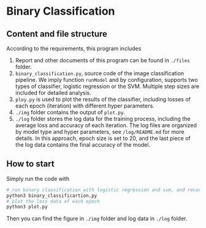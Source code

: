 # Binary Classification

## Content and file structure
According to the requirements, this program includes

1. Report and other documents of this program can be found in `./files` folder.
2. `binary_classification.py`, source code of the image classification pipeline. We imply function `runModel` and by configuration, supports two types of classifier, logistic regression or the SVM. Multiple step sizes are included for detailed analysis.
3. `ploy.py` is used to plot the results of the classifier, including losses of each epoch (iteration) with different hyper parameters.
4. `./img` folder contains the output of `plot.py`.
5. `./log` folder stores the log data for the training process, including the average loss and accuracy of each iteration. The log files are organized by model type and hyper parameters, see `/log/README.md` for more details. In this approach, epoch size is set to 20, and the last piece of the log data contains the final accuracy of the model.

## How to start

Simply run the code with 
```bash
# run binary classification with logistic regression and svm, and record the data needed
python3 binary_classificartion.py
# plot the loss data of each epoch
python3 plot.py
```

Then you can find the figure in `./img` folder and log data in `./log` folder.